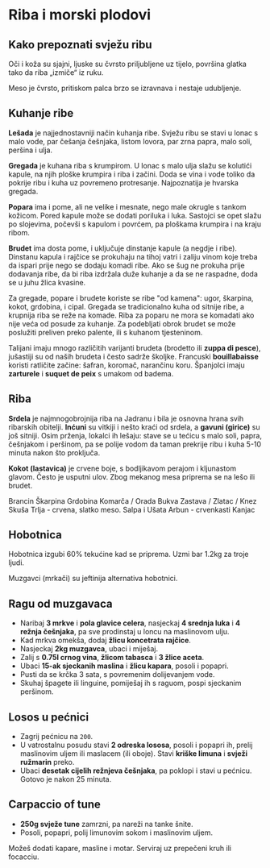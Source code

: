 # Riba i morski plodovi

## Kako prepoznati svježu ribu

Oči i koža su sjajni, ljuske su čvrsto priljubljene uz tijelo, površina glatka tako da riba „izmiče“ iz ruku.

Meso je čvrsto, pritiskom palca brzo se izravnava i nestaje udubljenje.

## Kuhanje ribe

**Lešada** je najjednostavniji način kuhanja ribe. Svježu ribu se stavi u lonac s malo vode, par češanja češnjaka, listom lovora, par zrna papra, malo soli, peršina i ulja.

**Gregada** je kuhana riba s krumpirom. U lonac s malo ulja slažu se kolutići kapule, na njih ploške krumpira i riba i začini. Doda se vina i vode toliko da pokrije ribu i kuha uz povremeno protresanje. Najpoznatija je hvarska gregada.

**Popara** ima i pome, ali ne velike i mesnate, nego male okrugle s tankom kožicom. Pored kapule može se dodati poriluka i luka. Sastojci se opet slažu po slojevima, počevši s kapulom i povrćem, pa ploškama krumpira i na kraju ribom.

**Brudet** ima dosta pome, i uključuje dinstanje kapule (a negdje i ribe). Dinstanu kapula i rajčice se prokuhaju na tihoj vatri i zaliju vinom koje treba da ispari prije nego se dodaju komadi ribe. Ako se šug ne prokuha prije dodavanja ribe, da bi riba izdržala duže kuhanje a da se ne raspadne, doda se u juhu žlica kvasine.

Za gregade, popare i brudete koriste se ribe "od kamena": ugor, škarpina, kokot, grdobina, i cipal. Gregada se tradicionalno kuha od sitnije ribe, a krupnija riba se reže na komade. Riba za poparu ne mora se komadati ako nije veća od posude za kuhanje. Za podebljati obrok brudet se može poslužiti preliven preko palente, ili s kuhanom tjesteninom.

Talijani imaju mnogo različitih varijanti brudeta (brodetto ili **zuppa di pesce**), jušastiji su od naših brudeta i često sadrže školjke. Francuski **bouillabaisse** koristi ratličite začine: šafran, koromač, narančinu koru. Španjolci imaju **zarturele** i **suquet de peix** s umakom od badema.

## Riba

**Srdela** je najmnogobrojnija riba na Jadranu i bila je osnovna hrana svih ribarskih obitelji. **Inćuni** su vitkiji i nešto kraći od srdela, a **gavuni (girice)** su još sitniji. Osim prženja, lokalci ih lešaju: stave se u tećicu s malo soli, papra, češnjakom i peršinom, pa se polije vodom da taman prekrije ribu i kuha 5-10 minuta nakon što proključa.

**Kokot (lastavica)** je crvene boje, s bodljikavom perajom i kljunastom glavom. Često je usputni ulov. Zbog mekanog mesa priprema se na lešo ili brudet.

Brancin
Škarpina
Grdobina
Komarča / Orada
Bukva
Zastava / Zlatac / Knez
Skuša
Trlja - crvena, slatko meso.
Salpa i Ušata
Arbun - crvenkasti
Kanjac

## Hobotnica

Hobotnica izgubi 60% tekućine kad se priprema. Uzmi bar 1.2kg za troje ljudi.

Muzgavci (mrkači) su jeftinija alternativa hobotnici.

## Ragu od muzgavaca

* Naribaj **3 mrkve** i **pola glavice celera**, nasjeckaj **4 srednja luka** i **4 režnja češnjaka**, pa sve prodinstaj u loncu na maslinovom ulju.
* Kad mrkva omekša, dodaj **žlicu koncetrata rajčice**.
* Nasjeckaj **2kg muzgavca**, ubaci i miješaj.
* Zalij s **0.75l crnog vina**, **žlicom tabasca** i **3 žlice aceta**.
* Ubaci **15-ak sjeckanih maslina** i **žlicu kapara**, posoli i popapri.
* Pusti da se krčka 3 sata, s povremenim dolijevanjem vode.
* Skuhaj špagete ili linguine, pomiješaj ih s raguom, pospi sjeckanim peršinom.

## Losos u pećnici

* Zagrij pećnicu na `200`.
* U vatrostalnu posudu stavi **2 odreska lososa**, posoli i popapri ih, prelij maslinovim uljem ili maslacem (ili oboje). Stavi **kriške limuna** i **svježi ružmarin** preko.
* Ubaci **desetak cijelih režnjeva češnjaka**, pa poklopi i stavi u pećnicu. Gotovo je nakon 25 minuta.

## Carpaccio of tune

* **250g svježe tune** zamrzni, pa nareži na tanke šnite.
* Posoli, popapri, polij limunovim sokom i maslinovim uljem.

Možeš dodati kapare, masline i motar. Serviraj uz prepečeni kruh ili focacciu.
